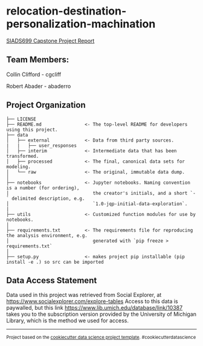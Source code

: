 relocation-destination-personalization-machination
==============================

[SIADS699 Capstone Project Report](https://docs.google.com/document/d/1FIWErmp5vROyqxZ-FWEhxqRoRkev7X2j9UK_XVgYvN8/edit)

Team Members:
------------
Collin Clifford - cgcliff

Robert Abader - abaderro

Project Organization
------------

    ├── LICENSE
    ├── README.md                <- The top-level README for developers using this project.
    ├── data
    │   ├── external             <- Data from third party sources.
    |   |   ├── user_responses
    │   ├── interim              <- Intermediate data that has been transformed.
    │   ├── processed            <- The final, canonical data sets for modeling.
    │   └── raw                  <- The original, immutable data dump.
    │
    ├── notebooks                <- Jupyter notebooks. Naming convention is a number (for ordering),
    │                               the creator's initials, and a short `-` delimited description, e.g.
    │                               `1.0-jqp-initial-data-exploration`.
    |
    ├── utils                    <- Customized function modules for use by notebooks. 
    │
    ├── requirements.txt         <- The requirements file for reproducing the analysis environment, e.g.
    │                               generated with `pip freeze > requirements.txt`
    │
    ├── setup.py                 <- makes project pip installable (pip install -e .) so src can be imported

    

Data Access Statement
------------

Data used in this project was retrieved from Social Explorer, at https://www.socialexplorer.com/explore-tables
Access to this data is paywalled, but this link https://www.lib.umich.edu/database/link/10387 takes you to the subscription version provided by the University of Michigan Library, which is the method we used for access.

--------

<p><small>Project based on the <a target="_blank" href="https://drivendata.github.io/cookiecutter-data-science/">cookiecutter data science project template</a>. #cookiecutterdatascience</small></p>
